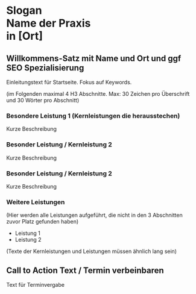 

# Slogan<br>Name der Praxis<br>in [Ort]

## Willkommens-Satz mit Name und Ort und ggf SEO Spezialisierung

Einleitungstext für Startseite. Fokus auf Keywords.

(im Folgenden maximal 4 H3 Abschnitte. Max: 30 Zeichen pro Überschrift und 30 Wörter pro Abschnitt)
### Besondere Leistung 1 (Kernleistungen die herausstechen)

Kurze Beschreibung

### Besonder Leistung / Kernleistung 2

Kurze Beschreibung

### Besonder Leistung / Kernleistung 2

Kurze Beschreibung

### Weitere Leistungen

(Hier werden alle Leistungen aufgeführt, die nicht in den 3 Abschnitten zuvor Platz gefunden haben)
- Leistung 1
- Leistung 2

(Texte der Kernleistungen und Leistungen müssen ähnlich lang sein)


## Call to Action Text / Termin verbeinbaren

Text für Terminvergabe

